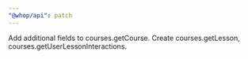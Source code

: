 ```yaml
---
"@whop/api": patch
---
```


Add additional fields to courses.getCourse. Create courses.getLesson, courses.getUserLessonInteractions.
